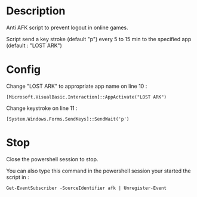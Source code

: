 # Description

Anti AFK script to prevent logout in online games.

Script send a key stroke (default "p") every 5 to 15 min to the specified app (default : "LOST ARK")

# Config
Change "LOST ARK" to appropriate app name on line 10 : 

``[Microsoft.VisualBasic.Interaction]::AppActivate("LOST ARK")``

Change keystroke on line 11 : 

``[System.Windows.Forms.SendKeys]::SendWait('p')``

# Stop

Close the powershell session to stop.

You can also type this command in the powershell session your started the script in :

``Get-EventSubscriber -SourceIdentifier afk | Unregister-Event``

